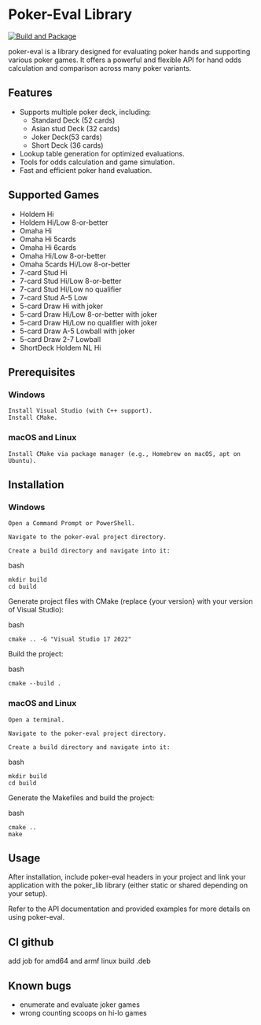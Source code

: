 # Poker-Eval Library
[![Build and Package](https://github.com/jejellyroll-fr/poker-eval/actions/workflows/ci.yaml/badge.svg?branch=master&event=push)](https://github.com/jejellyroll-fr/poker-eval/actions/workflows/ci.yaml)

poker-eval is a library designed for evaluating poker hands and supporting various poker games. It offers a powerful and flexible API for hand odds calculation and comparison across many poker variants.

## Features
    
- Supports multiple poker deck, including:
    - Standard Deck (52 cards)
    - Asian stud Deck (32 cards)
    - Joker Deck(53 cards)
    - Short Deck (36 cards)
- Lookup table generation for optimized evaluations.
- Tools for odds calculation and game simulation.
- Fast and efficient poker hand evaluation.

## Supported Games

- Holdem Hi
- Holdem Hi/Low 8-or-better
- Omaha Hi
- Omaha Hi 5cards
- Omaha Hi 6cards
- Omaha Hi/Low 8-or-better
- Omaha 5cards Hi/Low 8-or-better
- 7-card Stud Hi
- 7-card Stud Hi/Low 8-or-better
- 7-card Stud Hi/Low no qualifier
- 7-card Stud A-5 Low
- 5-card Draw Hi with joker
- 5-card Draw Hi/Low 8-or-better with joker
- 5-card Draw Hi/Low no qualifier with joker
- 5-card Draw A-5 Lowball with joker
- 5-card Draw 2-7 Lowball
- ShortDeck Holdem NL Hi


## Prerequisites
### Windows

    Install Visual Studio (with C++ support).
    Install CMake.

### macOS and Linux

    Install CMake via package manager (e.g., Homebrew on macOS, apt on Ubuntu).

## Installation
### Windows

    Open a Command Prompt or PowerShell.

    Navigate to the poker-eval project directory.

    Create a build directory and navigate into it:

bash
```
mkdir build
cd build
```

Generate project files with CMake (replace {your version} with your version of Visual Studio):

bash
```
cmake .. -G "Visual Studio 17 2022"
```
Build the project:

bash
```
cmake --build .
```

### macOS and Linux

    Open a terminal.

    Navigate to the poker-eval project directory.

    Create a build directory and navigate into it:

bash
```
mkdir build
cd build
```

Generate the Makefiles and build the project:

bash
```
cmake ..
make
```

## Usage

After installation, include poker-eval headers in your project and link your application with the poker_lib library (either static or shared depending on your setup).

Refer to the API documentation and provided examples for more details on using poker-eval.

## CI github
add job for amd64 and armf linux build .deb

## Known bugs
- enumerate and evaluate joker games
- wrong counting scoops on hi-lo games
